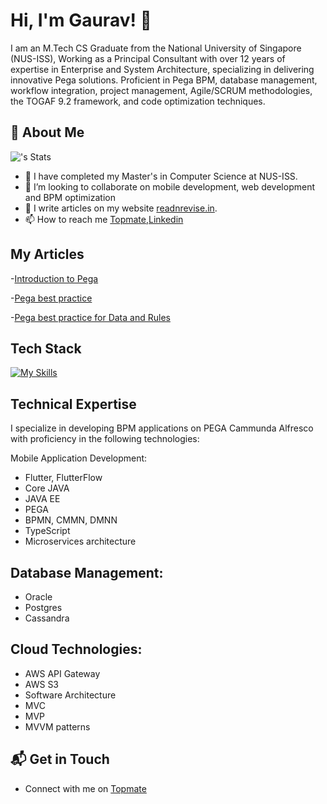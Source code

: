 # Hi, I'm Gaurav! 👋

I am an M.Tech CS Graduate from the National University of Singapore (NUS-ISS), Working as a Principal Consultant with over 12 years of expertise in Enterprise and System Architecture, specializing in delivering innovative Pega
solutions. Proficient in Pega BPM, database management, workflow integration, project management, Agile/SCRUM methodologies, the
TOGAF 9.2 framework, and code optimization techniques.

## 🚀 About Me

![<grvnameste>'s Stats](https://github-readme-stats.vercel.app/api?username=grvnameste&theme=vue-dark&show_icons=true&hide_border=true&count_private=true)

- 🔭 I have completed my Master's in Computer Science at NUS-ISS.
- 💞️ I’m looking to collaborate on mobile development, web development and BPM optimization
- 📝 I write articles on my website [readnrevise.in](https://www.readnrevise.in/). 
- 📫 How to reach me [Topmate](https://topmate.io/grvnameste/),[Linkedin](https://www.linkedin.com/in/primebuster/)

## My Articles
-[Introduction to Pega](https://www.readnrevise.in/introduction-to-pega/)

-[Pega best practice](https://www.readnrevise.in/best-practices-miscellaneous-rules/)

-[Pega best practice for Data and Rules](https://www.readnrevise.in/best-practices-data-rules/)


## Tech Stack
[![My Skills](https://skillicons.dev/icons?i=aws,azure,c,dart,discord,docker,elasticsearch,figma,flutter,git,github,gitlab,html,htmx,idea,java,js,jquery,kafka,kotlin,mysql,nextjs,postman,rails,ruby,sass,tailwind,ts,vscode)](https://skillicons.dev)

## Technical Expertise
I specialize in developing  BPM applications on PEGA Cammunda Alfresco with proficiency in the following technologies:

Mobile Application Development:
- Flutter, FlutterFlow
- Core JAVA
- JAVA EE
- PEGA
- BPMN, CMMN, DMNN
- TypeScript
- Microservices architecture

## Database Management:

- Oracle
- Postgres
- Cassandra
  
## Cloud Technologies:
- AWS API Gateway
- AWS S3
- Software Architecture
- MVC
- MVP
- MVVM patterns

## 📬 Get in Touch

- Connect with me on [Topmate](https://topmate.io/grvnameste/)




